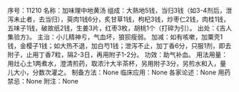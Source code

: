 序号：11210
名称：加味理中地黄汤
组成：大熟地5钱，当归3钱（如3-4剂后，泄泻未止者，去当归），萸肉1钱6分，炙甘草1钱，枸杞3钱，炒枣仁2钱，肉桂1钱，五味子1钱，破故纸2钱，生姜3片，红枣3枚，胡桃1个（打碎为引）。
出处：《吉人集验方》。
主治：小儿精神亏，气血坏，狼狈瘦弱。
加减：如有咳嗽，加粟壳1钱，金樱子1钱；如大热不退，加白芍1钱；泄泻不止，加丁香6分，只服1剂，即去附子，止用丁香7粒，隔2-3日，再用附子1-2分。
功效：助气补血。
用法用量：用灶心土1两煮水，澄清煎药，取浓汁大半茶杯，另用附子3分，另煎水和入，量儿大小，分数次灌之。
制备方法：None
临床应用：None
各家论述：None
用药禁忌：None
附注：None
